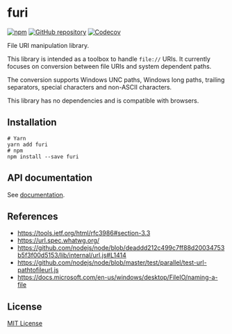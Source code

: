 # furi

[![npm](https://img.shields.io/npm/v/furi.svg?maxAge=2592000)](https://www.npmjs.com/package/furi)
[![GitHub repository](https://img.shields.io/badge/Github-demurgos%2Ffuri-blue.svg)](https://github.com/demurgos/furi)
[![Codecov](https://codecov.io/gh/demurgos/furi/branch/master/graph/badge.svg)](https://codecov.io/gh/demurgos/furi)

File URI manipulation library.

This library is intended as a toolbox to handle `file://` URIs. It currently
focuses on conversion between file URIs and system dependent paths.

The conversion supports Windows UNC paths, Windows long paths, trailing
separators, special characters and non-ASCII characters.

This library has no dependencies and is compatible with browsers.

## Installation

```shell
# Yarn
yarn add furi
# npm
npm install --save furi
```

## API documentation

See [documentation](https://demurgos.github.io/furi/).

## References

- https://tools.ietf.org/html/rfc3986#section-3.3
- https://url.spec.whatwg.org/
- https://github.com/nodejs/node/blob/deaddd212c499c7ff88d20034753b5f3f00d5153/lib/internal/url.js#L1414
- https://github.com/nodejs/node/blob/master/test/parallel/test-url-pathtofileurl.js
- https://docs.microsoft.com/en-us/windows/desktop/FileIO/naming-a-file

## License

[MIT License](./LICENSE.md)
